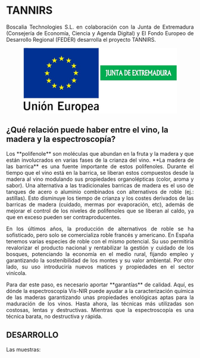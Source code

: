 # TANNIRS

<p align="justify">
Boscalia Technologies S.L. en colaboración con la Junta de Extremadura (Consejería de Economía, Ciencia y Agenda Digital) y El Fondo Europeo de Desarrollo Regional (FEDER) desarrolla el proyecto TANNIRS.
</p>

<p align="center"><img src="./images/logos.png" widht=300 height=175></p>

## ¿Qué relación puede haber entre el vino, la madera y la espectroscopía?

<p align="justify">
Los **polifenole** son moléculas que abundan en la fruta y la madera y que están involucrados en varias fases de la crianza del vino. **La madera de las barrica** es una fuente importante de estos polifenoles. Durante el tiempo que el vino está en la barrica, se liberan estos compuestos desde la madera al vino modulando sus propiedades organolépticas (color, aroma y sabor). Una alternativa a las tradicionales barricas de madera es el uso de tanques de acero o aluminio combinados con alternativos de roble (ej.: astillas). Esto disminuye los tiempo de crianza y los costes derivados de las barricas de madera (cuidado, mermas por evaporación, etc), además de mejorar el control de los niveles de polifenoles que se liberan al caldo, ya que en exceso pueden ser contraproducentes. 
</p>

<p align="justify">
En los últimos años, la producción de alternativos de roble se ha sofisticado, pero solo se comercializa roble francés y americano. En España tenemos varias especies de roble con el mismo potencial. Su uso permitiría revalorizar el producto nacional y rentabilizar la gestión y cuidado de los bosques, potenciando la economía en el medio rural, fijando empleo y garantizando la sostenibilidad de los montes y su valor ambiental. Por otro lado, su uso introduciría nuevos matices y propiedades en el sector vinícola. 
</p>

<p align="justify">
Para dar este paso, es necesario aportar **garantías** de calidad. Aquí, es dónde la espectroscopía Vis-NIR puede ayudar a la caracterización química de las maderas garantizando unas propiedades enológicas aptas para la maduración de los vinos. Hasta ahora, las técnicas más utilizadas son costosas, lentas y destructivas. Mientras que la espectroscopía es una técnica barata, no destructiva y rápida. 
</p>

## DESARROLLO

Las muestras:
